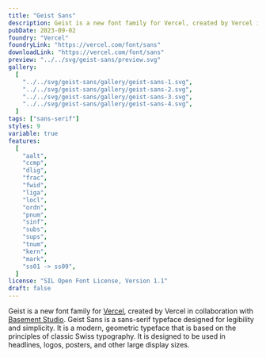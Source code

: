 ```yaml
---
title: "Geist Sans"
description: Geist is a new font family for Vercel, created by Vercel in collaboration with Basement Studio. Geist Sans is a sans-serif typeface designed for legibility and simplicity. It is a modern, geometric typeface that is based on the principles of classic Swiss typography. It is designed to be used in headlines, logos, posters, and other large display sizes.
pubDate: 2023-09-02
foundry: "Vercel"
foundryLink: "https://vercel.com/font/sans"
downloadLink: "https://vercel.com/font/sans"
preview: "../../svg/geist-sans/preview.svg"
gallery:
  [
    "../../svg/geist-sans/gallery/geist-sans-1.svg",
    "../../svg/geist-sans/gallery/geist-sans-2.svg",
    "../../svg/geist-sans/gallery/geist-sans-3.svg",
    "../../svg/geist-sans/gallery/geist-sans-4.svg",
  ]
tags: ["sans-serif"]
styles: 9
variable: true
features:
  [
    "aalt",
    "ccmp",
    "dlig",
    "frac",
    "fwid",
    "liga",
    "locl",
    "ordn",
    "pnum",
    "sinf",
    "subs",
    "sups",
    "tnum",
    "kern",
    "mark",
    "ss01 -> ss09",
  ]
license: "SIL Open Font License, Version 1.1"
draft: false
---
```


Geist is a new font family for [Vercel](https://vercel.com/design), created by Vercel in collaboration with [Basement Studio](https://basement.studio/). Geist Sans is a sans-serif typeface designed for legibility and simplicity. It is a modern, geometric typeface that is based on the principles of classic Swiss typography. It is designed to be used in headlines, logos, posters, and other large display sizes.
